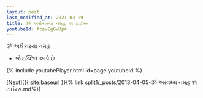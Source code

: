 ```yaml
---
layout: post
last_modified_at: 2021-03-29
title: ૐ અર્થકારયા નમહ ૧૧ ટાઈમ્સ
youtubeId: fcevEgGwDp4
---
```

 
 
 ૐ અર્થકારયા નમહ  
 
 -  જે ઇચ્છિત આપે છે 
 
  
 
  
 
 
 
 
 
 


{% include youtubePlayer.html id=page.youtubeId %}
 
[Next]({{ site.baseurl }}{% link  split1/_posts/2013-04-05-ૐ અસ્વથ્ય નમહ ૧૧ ટાઈમ્સ.md%})
 
